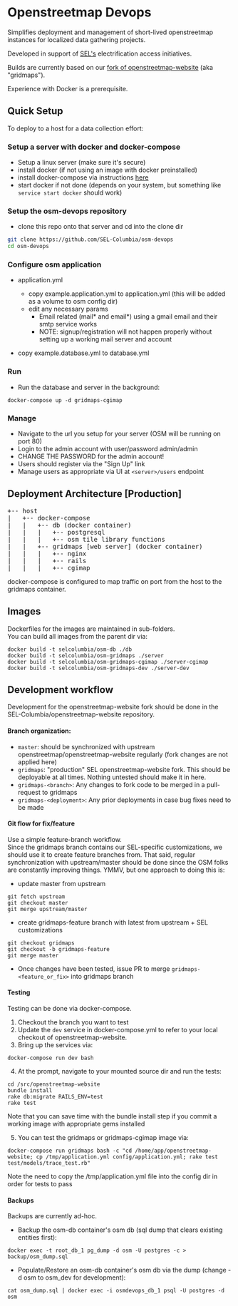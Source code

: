 # Openstreetmap Devops

Simplifies deployment and management of short-lived openstreetmap instances for localized data gathering projects.

Developed in support of [SEL's](http://sel.columbia.edu) electrification access initiatives.

Builds are currently based on our [fork of openstreetmap-website](https://github.com/SEL-Columbia/openstreetmap-website) (aka "gridmaps").

Experience with Docker is a prerequisite.

## Quick Setup

To deploy to a host for a data collection effort:

### Setup a server with docker and docker-compose

- Setup a linux server (make sure it's secure)
- install docker (if not using an image with docker preinstalled)
- install docker-compose via instructions [here](http://docs.master.dockerproject.org/compose/install/)
- start docker if not done (depends on your system, but something like ```service start docker``` should work)

### Setup the osm-devops repository

- clone this repo onto that server and cd into the clone dir

```bash
git clone https://github.com/SEL-Columbia/osm-devops
cd osm-devops
```

### Configure osm application

- application.yml
	- copy example.application.yml to application.yml (this will be added as a volume to osm config dir)
	- edit any necessary params
      - Email related (mail* and email*) using a gmail email and their smtp service works
      - NOTE:  signup/registration will not happen properly without setting up a working mail server and account 

- copy example.database.yml to database.yml

### Run

- Run the database and server in the background:

```docker-compose up -d gridmaps-cgimap```

### Manage

- Navigate to the url you setup for your server (OSM will be running on port 80)
- Login to the admin account with user/password admin/admin
- CHANGE THE PASSWORD for the admin account!
- Users should register via the "Sign Up" link
- Manage users as appropriate via UI at ```<server>/users``` endpoint

## Deployment Architecture [Production]

<pre>
+-- host
|   +-- docker-compose
|   |   +-- db (docker container)
|   |   |   +-- postgresql 
|   |   |   +-- osm tile library functions 
|   |   +-- gridmaps [web server] (docker container)
|   |   |   +-- nginx
|   |   |   +-- rails
|   |   |   +-- cgimap
</pre>

docker-compose is configured to map traffic on port from the host to the gridmaps container.  

## Images

Dockerfiles for the images are maintained in sub-folders.  
You can build all images from the parent dir via:

```
docker build -t selcolumbia/osm-db ./db
docker build -t selcolumbia/osm-gridmaps ./server
docker build -t selcolumbia/osm-gridmaps-cgimap ./server-cgimap
docker build -t selcolumbia/osm-gridmaps-dev ./server-dev
```

## Development workflow

Development for the openstreetmap-website fork should be done in the SEL-Columbia/openstreetmap-website repository.  

#### Branch organization:
- ```master```:  should be synchronized with upstream openstreetmap/openstreetmap-website regularly (fork changes are not applied here)
- ```gridmaps```:  "production" SEL openstreetmap-website fork.  This should be deployable at all times.  Nothing untested should make it in here.
- ```gridmaps-<branch>```:  Any changes to fork code to be merged in a pull-request to gridmaps
- ```gridmaps-<deployment>```:  Any prior deployments in case bug fixes need to be made

#### Git flow for fix/feature

Use a simple feature-branch workflow.  
Since the gridmaps branch contains our SEL-specific customizations, we should use it to create feature branches from.
That said, regular synchronization with upstream/master should be done since the OSM folks are constantly improving things.
YMMV, but one approach to doing this is:

- update master from upstream
```
git fetch upstream
git checkout master
git merge upstream/master
```

- create gridmaps-feature branch with latest from upstream + SEL customizations
```
git checkout gridmaps
git checkout -b gridmaps-feature
git merge master
```

- Once changes have been tested, issue PR to merge ```gridmaps-<feature_or_fix>``` into gridmaps branch

#### Testing

Testing can be done via docker-compose.  

1.  Checkout the branch you want to test
2.  Update the ```dev``` service in docker-compose.yml to refer to your local checkout of openstreetmap-website.
3.  Bring up the services via:

```
docker-compose run dev bash
```

4.  At the prompt, navigate to your mounted source dir and run the tests:

```
cd /src/openstreetmap-website
bundle install
rake db:migrate RAILS_ENV=test
rake test
```

Note that you can save time with the bundle install step if you commit a working image with appropriate gems installed

5.  You can test the gridmaps or gridmaps-cgimap image via:

```
docker-compose run gridmaps bash -c "cd /home/app/openstreetmap-website; cp /tmp/application.yml config/application.yml; rake test test/models/trace_test.rb"
```

Note the need to copy the /tmp/application.yml file into the config dir in order for tests to pass

#### Backups

Backups are currently ad-hoc. 

- Backup the osm-db container's osm db (sql dump that clears existing entities first):

```
docker exec -t root_db_1 pg_dump -d osm -U postgres -c > backup/osm_dump.sql
```

- Populate/Restore an osm-db container's osm db via the dump (change -d osm to osm_dev for development):
```
cat osm_dump.sql | docker exec -i osmdevops_db_1 psql -U postgres -d osm
```
